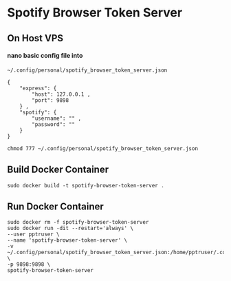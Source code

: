 # Spotify Browser Token Server

## On Host VPS

#### nano basic config file into
```
~/.config/personal/spotify_browser_token_server.json
```
```
{
    "express": {
        "host": 127.0.0.1 ,
        "port": 9898
    } ,
    "spotify": {
        "username": "" ,
        "password": ""
    }
}
```
```
chmod 777 ~/.config/personal/spotify_browser_token_server.json
```

## Build Docker Container

```
sudo docker build -t spotify-browser-token-server .
```

## Run Docker Container

```
sudo docker rm -f spotify-browser-token-server
sudo docker run -dit --restart='always' \
--user pptruser \
--name 'spotify-browser-token-server' \
-v ~/.config/personal/spotify_browser_token_server.json:/home/pptruser/.config/personal/spotify_browser_token_server.json:rw \
-p 9898:9898 \
spotify-browser-token-server
```